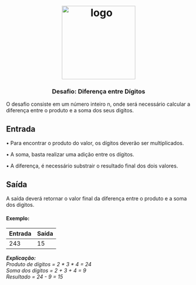 <h1 align="center">
<h1 align="center">
  <br>
  <img src="https://user-images.githubusercontent.com/93685200/204018285-c0264742-fdb1-4f74-8106-364b2b5bb340.png" alt="logo" height="200">
</h1>

<h3 align="center"> Desafio: Diferença entre Dígitos </h3>

O desafio consiste em um número inteiro n, onde será necessário calcular a diferença entre o produto e a soma dos seus digitos.

## Entrada
• Para encontrar o produto do valor, os dígitos deverão ser multiplicados.

• A soma, basta realizar uma adição entre os dígitos.

• A diferença, é necessário substrair o resultado final dos dois valores.
  
## Saída
A saída deverá retornar o valor final da diferença entre o produto e a soma dos digitos.
  
#### Exemplo:

| Entrada  |   Saída   |
| ---------| ------------- |
| 243     |   15   |
  
<i>**Explicação:**<br />
Produto de dígitos = 2 * 3 * 4 = 24<br />
Soma dos dígitos = 2 + 3 + 4 = 9<br />
Resultado = 24 - 9 = 15<br /></i>

